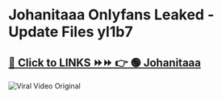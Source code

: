 
 # Johanitaaa Onlyfans Leaked - Update Files yl1b7

## <h2><a href="https://clipsfans.com/Johanitaaa&ref=git">🔗 Click to LINKS ⏩⏩ 👉 🟢 Johanitaaa </a></h2>

<a href="https://clipsfans.com/Johanitaaa&ref=git" rel="nofollow" data-target="animated-image.originalLink"><img src="https://i.ibb.co.com/xMMVF88/686577567.gif" alt="Viral Video Original" style="max-width: 100%; display: inline-block;" data-target="animated-image.originalImage"></a>

